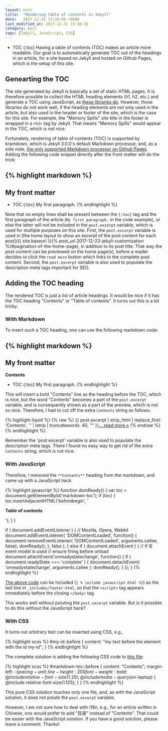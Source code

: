 ```yaml
---
layout: post
title:  "Rendering table of contents in Jekyll"
date:   2017-12-31 13:20:00 +0000
last_modified_at: 2017-12-31 15:36:16
category: post
tags: [Jekyll, JavaScript, CSS]
---
```


* TOC
{:toc}
Having a table of contents (TOC) makes an article more readable. Our goal is to
automatically generate TOC out of the headings in an article, for a site based
on Jekyll and hosted on Github Pages, which is the setup of this site.

## Genearting the TOC

The site generated by Jekyll is basically a set of static HTML pages. It is
therefore possible to collect the HTML heading elements (h1, h2, etc.) and
generate a TOC using JavaScript, as [these libraries
do](https://github.com/gajus/contents#table-of-contents-toc-generator-similar-libraries).
However, those libraries do not work well, if the heading elements are not only
used in the article, but also used in the header or footer of the site, which
is the case for this site.  For example, the "Memory Spills" site title in the
footer is wrapped in a `<h2>` tag by Jekyll.  That means "Memory Spills" would
appear in the TOC, which is not nice.

Fortunately, rendering of table of contents (TOC) is supported by kramdown,
which is Jekyll 3.0.0's default Markdown processor, and, as a side note, [the
only supported Markdown processor on Github
Pages](https://help.github.com/articles/updating-your-markdown-processor-to-kramdown/).
Adding the following code snippet directly after the front matter will do the
trick:

{% highlight markdown %}
---
My front matter
---

* TOC
{:toc}
My first paragraph.
{% endhighlight %}

Note that no empty lines shall be present between the `{:toc}` tag and the
first paragraph of the article (`My first paragraph.` in the code example), or
else the latter will not be included in the `post.excerpt` variable, which is
used for multiple purposes on this site. First, the `post.excerpt` variable is used in [the
home layout to show an excerpt of the post content for each post]({{
site.baseurl }}{% post_url 2017-12-23-jekyll-customization
%}#pagination-of-the-home-page), in addition to its post title. That way the
post content can be previewed on the home page(s), before a reader decides to
click the `read more` button which links to the complete post content. Second,
the `post.excerpt` variable is also used to populate the description meta
tags important for SEO. 

## Adding the TOC heading

The rendered TOC is just a list of article headings. It would be nice if it has
the TOC heading "Contents" or "Table of contents".  It turns out this is a bit
tricky.

### With Markdown

To insert such a TOC heading, one can use the following markdown code:

{% highlight markdown %}
---
My front matter
---

**Contents**
* TOC
{:toc}
My first paragraph.
{% endhighlight %}

This will insert a bold "Contents" line as the heading before the TOC, which is
nice, but the word "Contents" becomes a part of the `post.excerpt` variable,
and is consequently shown as a part of the preview, which is not so nice.
Therefore, I had to cut off the extra `Contents` string as follows:

{% highlight liquid %}
{% raw %}
{{ post.excerpt | strip_html | replace_first: 'Contents', '' | lstrip | truncatewords: 40, "" }}<a href="{{ post.url | relative_url }}">&hellip; read more &raquo;</a>
{% endraw %}
{% endhighlight %}

Remember the 'post.excerpt' variable is also used to populate the description
meta tags. There I found no easy way to get rid of the extra `Contents` string,
which is not nice.

### With JavaScript

Therefore, I removed the `**Contents**` heading from the
markdown, and came up with a JavaScript hack.

{% highlight javascript %}
function domReady() {
    var toc = document.getElementById('markdown-toc');
    if (toc) {
        toc.insertAdjacentHTML('beforebegin', '<p><strong>Table of contents</strong></p>');
    }
}

if ( document.addEventListener ) { // Mozilla, Opera, Webkit
    document.addEventListener( 'DOMContentLoaded', function() {
        document.removeEventListener( 'DOMContentLoaded', arguments.callee, false);
        domReady();
    }, false );
} else if ( document.attachEvent ) { // If IE event model is used
    // ensure firing before onload
    document.attachEvent('onreadystatechange', function() {
        if ( document.readyState === 'complete' ) {
            document.detachEvent( 'onreadystatechange', arguments.callee );
            domReady();
        }
    });
}
{% endhighlight %}

[The above
code](https://github.com/ouyi/ouyi.github.io/blob/master/_includes/javascript.html)
can be included (`{ % include javascript.html %}`) as the last line in
`_includes/footer.html`, so that the `<script>` tag appears immediately before
the closing `</body>` tag.

This works well without poluting the `post.excerpt` variable. But is it
possible to do this without the JavaScript hack?

### With CSS

It turns out arbitrary text can be inserted using CSS, e.g., 

{% highlight scss %}
#my-id::before {
  content: "my text before the element with the id my-id";
}
{% endhighlight %}

The complete solution is adding the following CSS code to [this file](https://github.com/ouyi/ouyi.github.io/blob/master/_sass/custom.scss):

{% highlight scss %}
#markdown-toc::before {
  content: "Contents";
  margin-left: -$spacing-unit;
  line-height: 200%;
  font-weight: bold;
  @include relative-font-size(1.25);
  @include media-query($on-laptop) {
    @include relative-font-size(1.125);
  }
}
{% endhighlight %}

This pure CSS solution touches only one file, and, as with
the JavaScript solution, it does not polute the `post.excerpt` variable.

However, I am not sure how to deal with i18n, e.g., for an article written in
Chinese, one would prefer to add "目录" instead of "Contents". That could be
easier with the JavaScript solution. If you have a good solution, please leave
a comment. Thanks!
